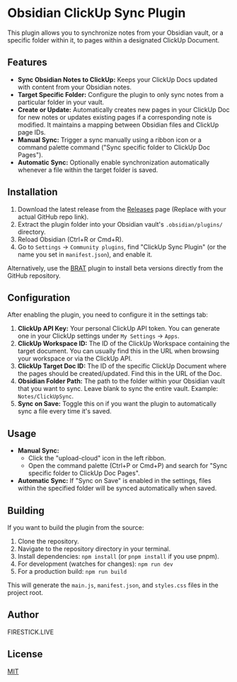 # Obsidian ClickUp Sync Plugin

This plugin allows you to synchronize notes from your Obsidian vault, or a specific folder within it, to pages within a designated ClickUp Document.

## Features

*   **Sync Obsidian Notes to ClickUp:** Keeps your ClickUp Docs updated with content from your Obsidian notes.
*   **Target Specific Folder:** Configure the plugin to only sync notes from a particular folder in your vault.
*   **Create or Update:** Automatically creates new pages in your ClickUp Doc for new notes or updates existing pages if a corresponding note is modified. It maintains a mapping between Obsidian files and ClickUp page IDs.
*   **Manual Sync:** Trigger a sync manually using a ribbon icon or a command palette command ("Sync specific folder to ClickUp Doc Pages").
*   **Automatic Sync:** Optionally enable synchronization automatically whenever a file within the target folder is saved.

## Installation

1.  Download the latest release from the [Releases](https://github.com/your-username/obsidian-clickup-plugin/releases) page (Replace with your actual GitHub repo link).
2.  Extract the plugin folder into your Obsidian vault's `.obsidian/plugins/` directory.
3.  Reload Obsidian (Ctrl+R or Cmd+R).
4.  Go to `Settings` -> `Community plugins`, find "ClickUp Sync Plugin" (or the name you set in `manifest.json`), and enable it.

Alternatively, use the [BRAT](https://github.com/TfTHacker/obsidian42-brat) plugin to install beta versions directly from the GitHub repository.

## Configuration

After enabling the plugin, you need to configure it in the settings tab:

1.  **ClickUp API Key:** Your personal ClickUp API token. You can generate one in your ClickUp settings under `My Settings` -> `Apps`.
2.  **ClickUp Workspace ID:** The ID of the ClickUp Workspace containing the target document. You can usually find this in the URL when browsing your workspace or via the ClickUp API.
3.  **ClickUp Target Doc ID:** The ID of the specific ClickUp Document where the pages should be created/updated. Find this in the URL of the Doc.
4.  **Obsidian Folder Path:** The path to the folder within your Obsidian vault that you want to sync. Leave blank to sync the entire vault. Example: `Notes/ClickUpSync`.
5.  **Sync on Save:** Toggle this on if you want the plugin to automatically sync a file every time it's saved.

## Usage

*   **Manual Sync:**
    *   Click the "upload-cloud" icon in the left ribbon.
    *   Open the command palette (Ctrl+P or Cmd+P) and search for "Sync specific folder to ClickUp Doc Pages".
*   **Automatic Sync:** If "Sync on Save" is enabled in the settings, files within the specified folder will be synced automatically when saved.

## Building

If you want to build the plugin from the source:

1.  Clone the repository.
2.  Navigate to the repository directory in your terminal.
3.  Install dependencies: `npm install` (or `pnpm install` if you use pnpm).
4.  For development (watches for changes): `npm run dev`
5.  For a production build: `npm run build`

This will generate the `main.js`, `manifest.json`, and `styles.css` files in the project root.

## Author

FIRESTICK.LIVE

## License

[MIT](LICENSE)
